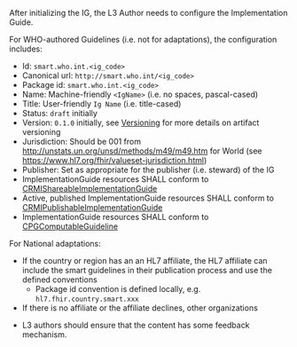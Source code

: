 After initializing the IG, the L3 Author needs to configure the Implementation Guide.

For WHO-authored Guidelines (i.e. not for adaptations), the configuration includes:

* Id: `smart.who.int.<ig_code>`
* Canonical url: `http://smart.who.int/<ig_code>`
* Package id: `smart.who.int.<ig_code>`
* Name: Machine-friendly `<IgName>` (i.e. no spaces, pascal-cased)
* Title: User-friendly `Ig Name` (i.e. title-cased)
* Status: `draft` initially
* Version: `0.1.0` initially, see [Versioning](versioning.html) for more details on artifact versioning
* Jurisdiction: Should be 001 from http://unstats.un.org/unsd/methods/m49/m49.htm for World (see https://www.hl7.org/fhir/valueset-jurisdiction.html)
* Publisher: Set as appropriate for the publisher (i.e. steward) of the IG
* ImplementationGuide resources SHALL conform to [CRMIShareableImplementationGuide]({{site.data.fhir.ver.crmi}}/StructureDefinition-crmi-shareableimplementationguide.html)
* Active, published ImplementationGuide resources SHALL conform to [CRMIPublishableImplementationGuide]({{site.data.fhir.ver.crmi}}/StructureDefinition-crmi-publishableimplementationguide.html)
* ImplementationGuide resources SHALL conform to [CPGComputableGuideline]({{site.data.fhir.ver.cpg}}/StructureDefinition-cpg-computableguideline.html)


For National adaptations: 
- If the country or region has an an HL7 affiliate, the HL7 affiliate can include the smart guidelines in their publication process and use the defined conventions
  - Package id convention is defined locally, e.g. `hl7.fhir.country.smart.xxx`
- If there is no affiliate or the affiliate declines, other organizations 

* L3 authors should ensure that the content has some feedback mechanism.

